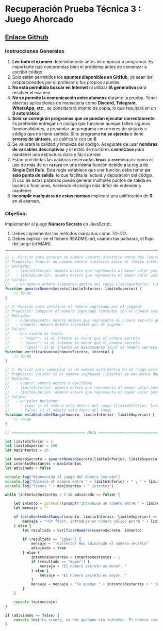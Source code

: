 # Recuperación Prueba Técnica 3 : Juego Ahorcado

## [Enlace Github](https://classroom.github.com/a/9MtOKgE1)

### **Instrucciones Generales**

1. **Lee todo el examen** detenidamente antes de empezar a programar. Es importante que comprendas bien el problema antes de comenzar a escribir código.
2. Solo están permitidos los **apuntes disponibles en GitHub**, ya sean los proporcionados por el profesor o tus propios apuntes. 
3. **No está permitido buscar en Internet** ni utilizar **IA generativa** para resolver el examen.
4. **No se permite la comunicación entre alumnos** durante la prueba. Tener abiertas aplicaciones de mensajería como **Discord, Telegram, WhatsApp, etc.**, se considerará intento de copia, lo que resultará en un **0 automático**.
5. **Solo se corregirán programas que se puedan ejecutar correctamente**. Es preferible entregar un código que funcione aunque falten algunas funcionalidades, a presentar un programa con errores de sintaxis o código que no tiene sentido. Si tu programa **no se ejecuta** o tiene **errores de sintaxis**, se calificará con un **0**.
6. Se valorará la calidad y limpieza del código. Asegúrate de usar **nombres de variables descriptivos** y el estilo de nombres **camelCase** para mantener una estructura clara y fácil de leer.
7. Están prohibidas las palabras reservadas **`break`** y **`continue`** así como el uso de más de un **`return`** en una misma función debido a la regla de **Single Exit Rule**. Esta regla establece que una función debe tener **un solo punto de salida**, lo que facilita la lectura y depuración del código. El uso de estas palabras puede generar múltiples puntos de salida en bucles o funciones, haciendo el código más difícil de entender y mantener.
8. **Incumplir cualquiera de estas normas** implicará una calificación de **0** en el examen.

### **Objetivo:**
Implementar el juego **Número Secreto** en JavaScript.
1. Debes implementar los métodos marcados como *TO-DO*.
2. Debes explicar en el fichero README.md, usando tus palbaras, el flujo del juego (el MAIN).

---

```javascript
// 1. Función para generar un número secreto aleatorio entre dos límites (inclusive)
// Propósito: Generar un número entero aleatorio entre el límite inferior y el límite superior, ambos incluidos.
// Entradas:
//   - limiteInferior: número entero que representa el menor valor posible
//   - limiteSuperior: número entero que representa el mayor valor posible
// Salida:
//   - Un número entero aleatorio dentro del rango [limiteInferior, limiteSuperior]
function generarNumeroSecreto(limiteInferior, limiteSuperior) {
    // TO-DO
}

// 2. Función para verificar el número ingresado por el jugador
// Propósito: Comparar el número ingresado (intento) con el número secreto y determinar si es mayor, menor o igual.
// Entradas:
//   - numeroSecreto: número entero que representa el número secreto generado
//   - intento: número entero ingresado por el jugador
// Salida:
//   - Una cadena de texto:
//     - "mayor": si el intento es mayor que el número secreto
//     - "menor": si el intento es menor que el número secreto
//     - "igual": si el intento es exactamente igual al número secreto
function verificarNumero(numeroSecreto, intento) {
    // TO-DO
}

// 3. Función para comprobar si un número está dentro de un rango permitido
// Propósito: Validar si el número ingresado (intento) se encuentra dentro del rango definido por los límites inferior y superior.
// Entradas:
//   - numero: número entero a verificar
//   - limiteInferior: número entero que representa el menor valor permitido
//   - limiteSuperior: número entero que representa el mayor valor permitido
// Salida:
//   - Un valor booleano:
//     - true: si el número está dentro del rango [limiteInferior, limiteSuperior]
//     - false: si el número está fuera del rango
function estaDentroDelRango(numero, limiteInferior, limiteSuperior) {
    // TO-DO
}

// ================================== MAIN ================================== //

let limiteInferior = 1
let limiteSuperior = 100
let maxIntentos = 10

let numeroSecreto = generarNumeroSecreto(limiteInferior, limiteSuperior)
let intentosRestantes = maxIntentos
let adivinado = false

console.log("Bienvenido al juego del Número Secreto")
console.log("Adivina el número entre " + limiteInferior + " y " + limiteSuperior)
console.log("Tienes " + maxIntentos + " intentos")

while (intentosRestantes > 0 && adivinado == false) {

    let intento = parseInt(prompt("Introduce un número entre " + limiteInferior + " y " + limiteSuperior + ":"), 10)
    let mensaje = ""

    if (estaDentroDelRango(intento, limiteInferior, limiteSuperior) == false) {
        mensaje = "Por favor, introduce un número válido entre " + limiteInferior + " y " + limiteSuperior
    } else {
        let resultado = verificarNumero(numeroSecreto, intento)

        if (resultado == "igual") {
            mensaje = "¡Correcto! Has adivinado el número secreto"
            adivinado = true
        } else {
            intentosRestantes = intentosRestantes - 1
            if (resultado == "mayor") {
                mensaje = "El número secreto es menor. "
            } else {
                mensaje = "El número secreto es mayor. "
            }
            mensaje = mensaje + "Te quedan " + intentosRestantes + " intentos"
        }
    }

    console.log(mensaje)
}

if (adivinado == false) {
    console.log("Lo siento, te has quedado sin intentos. El número secreto era: " + numeroSecreto)
}
```